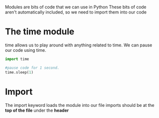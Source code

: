 
Modules are bits of code that we can use in Python 
These bits of code aren't automatically included, so we need to import them
into our code

# The time module
time allows us to play around with anything related to time.
We can pause our code using time.

```python
import time

#pause code for 1 second.
time.sleep(1)
```

# Import
The import keyword loads the module into our file
imports should be at the **top of the file** under the **header**
